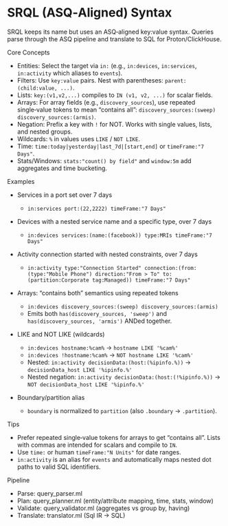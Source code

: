 SRQL (ASQ‑Aligned) Syntax
=================================

SRQL keeps its name but uses an ASQ‑aligned key:value syntax. Queries parse through the ASQ pipeline and translate to SQL for Proton/ClickHouse.

Core Concepts
- Entities: Select the target via `in:` (e.g., `in:devices`, `in:services`, `in:activity` which aliases to `events`).
- Filters: Use `key:value` pairs. Nest with parentheses: `parent:(child:value, ...)`.
- Lists: `key:(v1,v2,...)` compiles to `IN (v1, v2, ...)` for scalar fields.
- Arrays: For array fields (e.g., `discovery_sources`), use repeated single‑value tokens to mean “contains all”: `discovery_sources:(sweep) discovery_sources:(armis)`.
- Negation: Prefix a key with `!` for NOT. Works with single values, lists, and nested groups.
- Wildcards: `%` in values uses `LIKE` / `NOT LIKE`.
- Time: `time:today|yesterday|last_7d|[start,end]` or `timeFrame:"7 Days"`.
- Stats/Windows: `stats:"count() by field"` and `window:5m` add aggregates and time bucketing.

Examples
- Services in a port set over 7 days
  - `in:services port:(22,2222) timeFrame:"7 Days"`

- Devices with a nested service name and a specific type, over 7 days
  - `in:devices services:(name:(facebook)) type:MRIs timeFrame:"7 Days"`

- Activity connection started with nested constraints, over 7 days
  - `in:activity type:"Connection Started" connection:(from:(type:"Mobile Phone") direction:"From > To" to:(partition:Corporate tag:Managed)) timeFrame:"7 Days"`

- Arrays: “contains both” semantics using repeated tokens
  - `in:devices discovery_sources:(sweep) discovery_sources:(armis)`
  - Emits both `has(discovery_sources, 'sweep')` and `has(discovery_sources, 'armis')` ANDed together.

- LIKE and NOT LIKE (wildcards)
  - `in:devices hostname:%cam%` → `hostname LIKE '%cam%'`
  - `in:devices !hostname:%cam%` → `NOT hostname LIKE '%cam%'`
  - Nested: `in:activity decisionData:(host:(%ipinfo.%))` → `decisionData_host LIKE '%ipinfo.%'`
  - Nested negation: `in:activity decisionData:(host:(!%ipinfo.%))` → `NOT decisionData_host LIKE '%ipinfo.%'`

- Boundary/partition alias
  - `boundary` is normalized to `partition` (also `.boundary` → `.partition`).

Tips
- Prefer repeated single‑value tokens for arrays to get “contains all”. Lists with commas are intended for scalars and compile to `IN`.
- Use `time:` or human `timeFrame:"N Units"` for date ranges.
- `in:activity` is an alias for `events` and automatically maps nested dot paths to valid SQL identifiers.

Pipeline
- Parse: query_parser.ml
- Plan: query_planner.ml (entity/attribute mapping, time, stats, window)
- Validate: query_validator.ml (aggregates vs group by, having)
- Translate: translator.ml (Sql IR → SQL)

